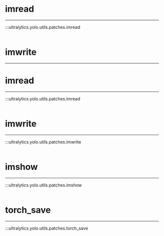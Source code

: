 # imread
---
:::ultralytics.yolo.utils.patches.imread
<br><br>

# imwrite
---

# imread
---
:::ultralytics.yolo.utils.patches.imread
<br><br>

# imwrite
---
:::ultralytics.yolo.utils.patches.imwrite
<br><br>

# imshow
---
:::ultralytics.yolo.utils.patches.imshow
<br><br>

# torch_save
---
:::ultralytics.yolo.utils.patches.torch_save
<br><br>
